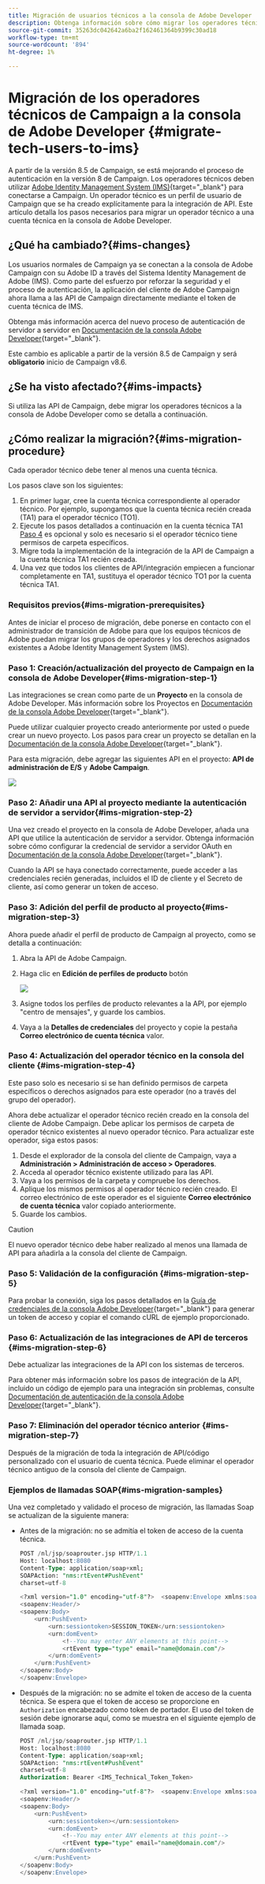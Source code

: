 ```yaml
---
title: Migración de usuarios técnicos a la consola de Adobe Developer
description: Obtenga información sobre cómo migrar los operadores técnicos de Campaign a la cuenta técnica en la consola de Adobe Developer
source-git-commit: 35263dc042642a6ba2f162461364b9399c30ad18
workflow-type: tm+mt
source-wordcount: '894'
ht-degree: 1%

---
```


# Migración de los operadores técnicos de Campaign a la consola de Adobe Developer {#migrate-tech-users-to-ims}

A partir de la versión 8.5 de Campaign, se está mejorando el proceso de autenticación en la versión 8 de Campaign. Los operadores técnicos deben utilizar [Adobe Identity Management System (IMS)](https://helpx.adobe.com/es/enterprise/using/identity.html){target="_blank"} para conectarse a Campaign. Un operador técnico es un perfil de usuario de Campaign que se ha creado explícitamente para la integración de API. Este artículo detalla los pasos necesarios para migrar un operador técnico a una cuenta técnica en la consola de Adobe Developer.

## ¿Qué ha cambiado?{#ims-changes}

Los usuarios normales de Campaign ya se conectan a la consola de Adobe Campaign con su Adobe ID a través del Sistema Identity Management de Adobe (IMS). Como parte del esfuerzo por reforzar la seguridad y el proceso de autenticación, la aplicación del cliente de Adobe Campaign ahora llama a las API de Campaign directamente mediante el token de cuenta técnica de IMS.

Obtenga más información acerca del nuevo proceso de autenticación de servidor a servidor en [Documentación de la consola Adobe Developer](https://developer.adobe.com/developer-console/docs/guides/authentication/ServerToServerAuthentication/){target="_blank"}.

Este cambio es aplicable a partir de la versión 8.5 de Campaign y será **obligatorio** inicio de Campaign v8.6.


## ¿Se ha visto afectado?{#ims-impacts}

Si utiliza las API de Campaign, debe migrar los operadores técnicos a la consola de Adobe Developer como se detalla a continuación.

## ¿Cómo realizar la migración?{#ims-migration-procedure}

Cada operador técnico debe tener al menos una cuenta técnica.

Los pasos clave son los siguientes:

1. En primer lugar, cree la cuenta técnica correspondiente al operador técnico. Por ejemplo, supongamos que la cuenta técnica recién creada (TA1) para el operador técnico (TO1).
1. Ejecute los pasos detallados a continuación en la cuenta técnica TA1
   [Paso 4](#ims-migration-step-4) es opcional y solo es necesario si el operador técnico tiene permisos de carpeta específicos.
1. Migre toda la implementación de la integración de la API de Campaign a la cuenta técnica TA1 recién creada.
1. Una vez que todos los clientes de API/integración empiecen a funcionar completamente en TA1, sustituya el operador técnico TO1 por la cuenta técnica TA1.

### Requisitos previos{#ims-migration-prerequisites}

Antes de iniciar el proceso de migración, debe ponerse en contacto con el administrador de transición de Adobe para que los equipos técnicos de Adobe puedan migrar los grupos de operadores y los derechos asignados existentes a Adobe Identity Management System (IMS).

### Paso 1: Creación/actualización del proyecto de Campaign en la consola de Adobe Developer{#ims-migration-step-1}

Las integraciones se crean como parte de un **Proyecto** en la consola de Adobe Developer. Más información sobre los Proyectos en [Documentación de la consola Adobe Developer](https://developer.adobe.com/developer-console/docs/guides/projects/){target="_blank"}.

Puede utilizar cualquier proyecto creado anteriormente por usted o puede crear un nuevo proyecto. Los pasos para crear un proyecto se detallan en la [Documentación de la consola Adobe Developer](https://developer.adobe.com/developer-console/docs/guides/getting-started/){target="_blank"}.

Para esta migración, debe agregar las siguientes API en el proyecto: **API de administración de E/S** y **Adobe Campaign**.

![](assets/do-not-localize/ims-products-and-services.png)


### Paso 2: Añadir una API al proyecto mediante la autenticación de servidor a servidor{#ims-migration-step-2}

Una vez creado el proyecto en la consola de Adobe Developer, añada una API que utilice la autenticación de servidor a servidor. Obtenga información sobre cómo configurar la credencial de servidor a servidor OAuth en [Documentación de la consola Adobe Developer](https://developer.adobe.com/developer-console/docs/guides/authentication/ServerToServerAuthentication/implementation/){target="_blank"}.

Cuando la API se haya conectado correctamente, puede acceder a las credenciales recién generadas, incluidos el ID de cliente y el Secreto de cliente, así como generar un token de acceso.

### Paso 3: Adición del perfil de producto al proyecto{#ims-migration-step-3}

Ahora puede añadir el perfil de producto de Campaign al proyecto, como se detalla a continuación:

1. Abra la API de Adobe Campaign.
1. Haga clic en **Edición de perfiles de producto** botón

   ![](assets/do-not-localize/ims-edit-api.png)

1. Asigne todos los perfiles de producto relevantes a la API, por ejemplo &quot;centro de mensajes&quot;, y guarde los cambios.
1. Vaya a la **Detalles de credenciales** del proyecto y copie la pestaña **Correo electrónico de cuenta técnica** valor.

### Paso 4: Actualización del operador técnico en la consola del cliente {#ims-migration-step-4}

Este paso solo es necesario si se han definido permisos de carpeta específicos o derechos asignados para este operador (no a través del grupo del operador).

Ahora debe actualizar el operador técnico recién creado en la consola del cliente de Adobe Campaign. Debe aplicar los permisos de carpeta de operador técnico existentes al nuevo operador técnico.
Para actualizar este operador, siga estos pasos:

1. Desde el explorador de la consola del cliente de Campaign, vaya a **Administración > Administración de acceso > Operadores**.
1. Acceda al operador técnico existente utilizado para las API.
1. Vaya a los permisos de la carpeta y compruebe los derechos.
1. Aplique los mismos permisos al operador técnico recién creado. El correo electrónico de este operador es el siguiente **Correo electrónico de cuenta técnica** valor copiado anteriormente.
1. Guarde los cambios.


>[!CAUTION]
>
>El nuevo operador técnico debe haber realizado al menos una llamada de API para añadirla a la consola del cliente de Campaign.
>

<!--

>[!CAUTION]
>
>After updating the authentication type for the technical operator, all API integrations with this technical operator will stop working. You must [update your API integrations](#ims-migration-step-6). 

To update the technical operator authentication mode to IMS, follow these steps:

1. From Campaign Client Console explorer, browse to the **Administration > Access Management > Operators**.
1. Edit the existing technical operator used for APIs.
1. Replace the **Name (login)** of this technical operator by the technical account email retrieved earlier.
1. Browse to the **Edit** button on the top left beside **File**, and select **Edit the XML source**.
1. Update the authentication mode to `ims`, as follows:

    ```javascript
    <operator 
    ...
        <access authenticationType="ims" ...
        ...
        </access>
    ...
    </operator>
    ```

1. Save your changes.

You can also update the technical operator programmatically, using SQL scripts or Campaign APIs. These modes help you automate the steps which update operator's name with associated Technical account email address and/or authentication type. 

* Use the following **SQL Script** to replace operator's name with associated email:

    ```sql
    UPDATE xtkoperator
    SET sauthenticationtype = 'ims',
            sname = '{email}'
    WHERE sname = '{name}' AND itype = 0;
    ```

* Use the following `queryDef.ExecuteQuery` **Campaign API** to fetch id of an operator for given technical operator:

    ```javascript
    <?xml version="1.0" encoding="utf-8"?>
    <soap:Envelope xmlns:soap="http://schemas.xmlsoap.org/soap/envelope/">
        <soap:Body>
            <ExecuteQuery xmlns="urn:xtk:queryDef">
                <sessiontoken>{session_token}</sessiontoken>
                <entity>
                    <queryDef schema="xtk:operator" operation="select">
                        <select>
                            <node expr="@id"/>
                        </select>
                        <where>
                            <condition expr="@name='{name}'"/>
                            <condition expr="@type=0"/>
                        </where>
                    </queryDef>
                </entity>
            </ExecuteQuery>
        </soap:Body>
    </soap:Envelope>
    ```

* Use the following `session.Write` **Campaign API** to update name with given technical account email address:

    ```javascript
    <?xml version="1.0" encoding="utf-8"?>
    <soap:Envelope xmlns:soap="http://schemas.xmlsoap.org/soap/envelope/">
        <soap:Body>
            <Write xmlns="urn:xtk:session">
                <sessiontoken>{session_token}</sessiontoken>
                <domDoc xsi:type='ns:Element' SOAP-ENV:encodingStyle='http://xml.apache.org/xml-soap/literalxml'>
                    <operator _operation="update" id="{id}" name="{email}" xtkschema="xtk:operator">
                        <access authenticationType="ims" />
                    </operator>
                </domDoc>
            </Write>
        </soap:Body>
    </soap:Envelope>
    ```
-->

### Paso 5: Validación de la configuración {#ims-migration-step-5}

Para probar la conexión, siga los pasos detallados en la [Guía de credenciales de la consola Adobe Developer](https://developer.adobe.com/developer-console/docs/guides/authentication/ServerToServerAuthentication/implementation/#generate-access-tokens){target="_blank"} para generar un token de acceso y copiar el comando cURL de ejemplo proporcionado.


### Paso 6: Actualización de las integraciones de API de terceros {#ims-migration-step-6}

Debe actualizar las integraciones de la API con los sistemas de terceros.

Para obtener más información sobre los pasos de integración de la API, incluido un código de ejemplo para una integración sin problemas, consulte [Documentación de autenticación de la consola Adobe Developer](https://developer.adobe.com/developer-console/docs/guides/authentication/ServerToServerAuthentication/){target="_blank"}.


### Paso 7: Eliminación del operador técnico anterior {#ims-migration-step-7}


Después de la migración de toda la integración de API/código personalizado con el usuario de cuenta técnica. Puede eliminar el operador técnico antiguo de la consola del cliente de Campaign.

### Ejemplos de llamadas SOAP{#ims-migration-samples}

Una vez completado y validado el proceso de migración, las llamadas Soap se actualizan de la siguiente manera:

* Antes de la migración: no se admitía el token de acceso de la cuenta técnica.

  ```sql
  POST /nl/jsp/soaprouter.jsp HTTP/1.1
  Host: localhost:8080
  Content-Type: application/soap+xml;
  SOAPAction: "nms:rtEvent#PushEvent"
  charset=utf-8
  
  <?xml version="1.0" encoding="utf-8"?>  <soapenv:Envelope xmlns:soapenv="http://schemas.xmlsoap.org/soap/envelope/" xmlns:urn="urn:nms:rtEvent">
  <soapenv:Header/>
  <soapenv:Body>
      <urn:PushEvent>
          <urn:sessiontoken>SESSION_TOKEN</urn:sessiontoken>
          <urn:domEvent>
              <!--You may enter ANY elements at this point-->
              <rtEvent type="type" email="name@domain.com"/>
          </urn:domEvent>
      </urn:PushEvent>
  </soapenv:Body>
  </soapenv:Envelope>
  ```

* Después de la migración: no se admite el token de acceso de la cuenta técnica. Se espera que el token de acceso se proporcione en `Authorization` encabezado como token de portador. El uso del token de sesión debe ignorarse aquí, como se muestra en el siguiente ejemplo de llamada soap.

  ```sql
  POST /nl/jsp/soaprouter.jsp HTTP/1.1
  Host: localhost:8080
  Content-Type: application/soap+xml;
  SOAPAction: "nms:rtEvent#PushEvent"
  charset=utf-8
  Authorization: Bearer <IMS_Technical_Token_Token>
  
  <?xml version="1.0" encoding="utf-8"?>  <soapenv:Envelope xmlns:soapenv="http://schemas.xmlsoap.org/soap/envelope/" xmlns:urn="urn:nms:rtEvent">
  <soapenv:Header/>
  <soapenv:Body>
      <urn:PushEvent>
          <urn:sessiontoken></urn:sessiontoken>
          <urn:domEvent>
              <!--You may enter ANY elements at this point-->
              <rtEvent type="type" email="name@domain.com"/>
          </urn:domEvent>
      </urn:PushEvent>
  </soapenv:Body>
  </soapenv:Envelope>
  ```
